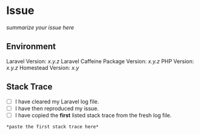 # Issue
*summarize your issue here*

## Environment
Laravel Version: *x.y.z*
Laravel Caffeine Package Version: *x.y.z*
PHP Version: *x.y.z*
Homestead Version: *x.y*

## Stack Trace
- [ ] I have cleared my Laravel log file.
- [ ] I have then reproduced my issue.
- [ ] I have copied the __first__ listed stack trace from the fresh log file.

```
*paste the first stack trace here*
```
